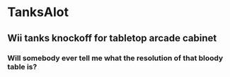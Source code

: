# TanksAlot

## Wii tanks knockoff for tabletop arcade cabinet

### Will somebody ever tell me what the resolution of that bloody table is?
